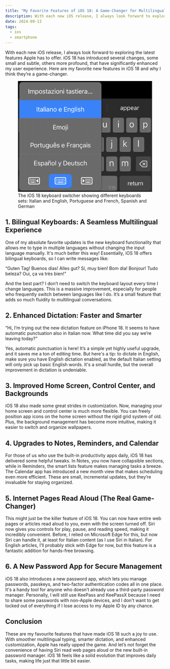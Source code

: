 ```yaml
---
title: "My Favorite Features of iOS 18: A Game-Changer for Multilingual Users and More"
description: With each new iOS release, I always look forward to exploring the latest features Apple has to offer. iOS 18 has introduced several changes, some small and subtle, others more profound, that have significantly enhanced my user experience. Here are my favorite new features in iOS 18 and why I think they’re a game-changer.
date: 2024-09-13
tags:
  - ios
  - smartphone
---
```


With each new iOS release, I always look forward to exploring the latest features Apple has to offer. iOS 18 has introduced several changes, some small and subtle, others more profound, that have significantly enhanced my user experience. Here are my favorite new features in iOS 18 and why I think they’re a game-changer.

<figure>
	<img src="IMG_5193.PNG" alt="The iOS 18 keyboard switcher showing different keyboards sets: Italian and English, Portuguese and French, Spanish and German" sizes="648px" loading="eager" fetchpriority="high">
	<figcaption>The iOS 18 keyboard switcher showing different keyboards sets: Italian and English, Portuguese and French, Spanish and German</figcaption>
</figure>

## 1. Bilingual Keyboards: A Seamless Multilingual Experience

One of my absolute favorite updates is the new keyboard functionality that allows me to type in multiple languages without changing the input language manually. It's much better this way! Essentially, iOS 18 offers bilingual keyboards, so I can write messages like:

“Guten Tag! Buenos días! Alles gut? Sí, muy bien! Bom dia! Bonjour! Tudo beleza? Oui, ça va très bien!”

And the best part? I don’t need to switch the keyboard layout every time I change languages. This is a massive improvement, especially for people who frequently switch between languages like I do. It’s a small feature that adds so much fluidity to multilingual conversations.

## 2. Enhanced Dictation: Faster and Smarter

“Hi, I’m trying out the new dictation feature on iPhone 18. It seems to have automatic punctuation also in Italian now. What time did you say we’re leaving today?”

Yes, automatic punctuation is here! It’s a simple yet highly useful upgrade, and it saves me a ton of editing time. But here's a tip: to dictate in English, make sure you have English dictation enabled, as the default Italian setting will only pick up basic English words. It's a small hurdle, but the overall improvement in dictation is undeniable.

## 3. Improved Home Screen, Control Center, and Backgrounds

iOS 18 also made some great strides in customization. Now, managing your home screen and control center is much more flexible. You can freely position app icons on the home screen without the rigid grid system of old. Plus, the background management has become more intuitive, making it easier to switch and organize wallpapers.

## 4. Upgrades to Notes, Reminders, and Calendar

For those of us who use the built-in productivity apps daily, iOS 18 has delivered some helpful tweaks. In Notes, you now have collapsible sections, while in Reminders, the smart lists feature makes managing tasks a breeze. The Calendar app has introduced a new month view that makes scheduling even more efficient. These are small, incremental updates, but they’re invaluable for staying organized.

## 5. Internet Pages Read Aloud (The Real Game-Changer)

This might just be the killer feature of iOS 18. You can now have entire web pages or articles read aloud to you, even with the screen turned off. Siri now gives you controls for play, pause, and reading speed, making it incredibly convenient. Before, I relied on Microsoft Edge for this, but now Siri can handle it, at least for Italian content (as I use Siri in Italian). For English articles, I’ll probably stick with Edge for now, but this feature is a fantastic addition for hands-free browsing.

## 6. A New Password App for Secure Management

iOS 18 also introduces a new password app, which lets you manage passwords, passkeys, and two-factor authentication codes all in one place. It's a handy tool for anyone who doesn’t already use a third-party password manager. Personally, I will still use KeePass and KeePassX because I need to share some passwords with non-Apple devices, and I don't want to get locked out of everything if I lose access to my Apple ID by any chance.

## Conclusion

These are my favourite features that have made iOS 18 such a joy to use. With smoother multilingual typing, smarter dictation, and enhanced customization, Apple has really upped the game. And let’s not forget the convenience of having Siri read web pages aloud or the new built-in password manager. iOS 18 feels like a solid evolution that improves daily tasks, making life just that little bit easier.
